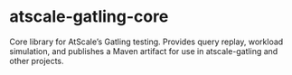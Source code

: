 # atscale-gatling-core
Core library for AtScale’s Gatling testing. Provides query replay, workload simulation, and publishes a Maven artifact for use in atscale-gatling and other projects.
